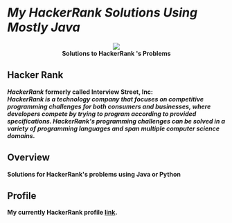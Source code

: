 # *My HackerRank Solutions Using Mostly Java*
<p align="center">
    <a href="https://www.hackerrank.com/Meozz">
        <img src="http://gradsingames.com/wp-content/uploads/2015/12/title-hackerrank.jpg" >
    </a>
    <br><b> Solutions to HackerRank 's Problems <b>
</p>

## Hacker Rank
<b>*HackerRank*</b> formerly called Interview Street, Inc:
<br>
<b><i>HackerRank is a technology company that focuses on competitive programming challenges for both consumers and businesses, where developers compete by trying to program according to provided specifications. HackerRank's programming challenges can be solved in a variety of programming languages and span multiple computer science domains.</i></b>
<br>
## Overview
Solutions for HackerRank's problems using Java or Python
## Profile
My currently HackerRank profile <a href="https://www.hackerrank.com/Meozz">link</a>.
